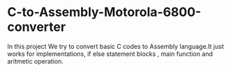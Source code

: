 # C-to-Assembly-Motorola-6800-converter
In this project We try to convert basic C codes to Assembly language.It just works for implementations, if else statement blocks , main function  and aritmetic operation.
